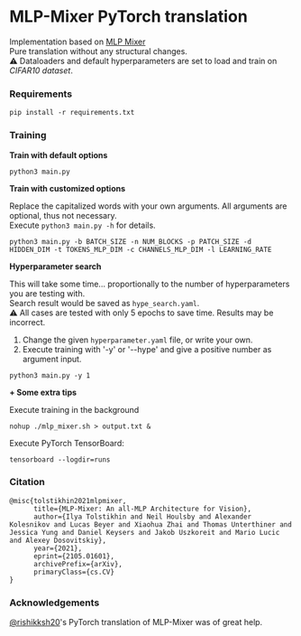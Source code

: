 # MLP-Mixer PyTorch translation
Implementation based on [MLP Mixer](https://arxiv.org/abs/2105.01601)<br>
Pure translation without any structural changes.<br>
⚠ Dataloaders and default hyperparameters are set to load and train on _CIFAR10 dataset_.

### Requirements
```
pip install -r requirements.txt
```

### Training
**Train with default options**
```
python3 main.py
```
**Train with customized options**

Replace the capitalized words with your own arguments. All arguments are optional, thus not necessary.
</br> Execute `python3 main.py -h` for details.
```
python3 main.py -b BATCH_SIZE -n NUM_BLOCKS -p PATCH_SIZE -d HIDDEN_DIM -t TOKENS_MLP_DIM -c CHANNELS_MLP_DIM -l LEARNING_RATE
```
**Hyperparameter search**

This will take some time... proportionally to the number of  hyperparameters you are testing with.
<br> Search result would be saved as `hype_search.yaml`.
<br>⚠ All cases are tested with only 5 epochs to save time. Results may be incorrect.
1. Change the given `hyperparameter.yaml` file, or write your own.
2. Execute training with '-y' or '--hype' and give a positive number as argument input.
```
python3 main.py -y 1
```

**+ Some extra tips**

Execute training in the background
```
nohup ./mlp_mixer.sh > output.txt &
```
Execute PyTorch TensorBoard:
```
tensorboard --logdir=runs
```

### Citation
```
@misc{tolstikhin2021mlpmixer,
      title={MLP-Mixer: An all-MLP Architecture for Vision}, 
      author={Ilya Tolstikhin and Neil Houlsby and Alexander Kolesnikov and Lucas Beyer and Xiaohua Zhai and Thomas Unterthiner and Jessica Yung and Daniel Keysers and Jakob Uszkoreit and Mario Lucic and Alexey Dosovitskiy},
      year={2021},
      eprint={2105.01601},
      archivePrefix={arXiv},
      primaryClass={cs.CV}
}
```

### Acknowledgements
[@rishikksh20](https://github.com/rishikksh20/MLP-Mixer-pytorch/tree/master)'s PyTorch translation of MLP-Mixer was of great help.
